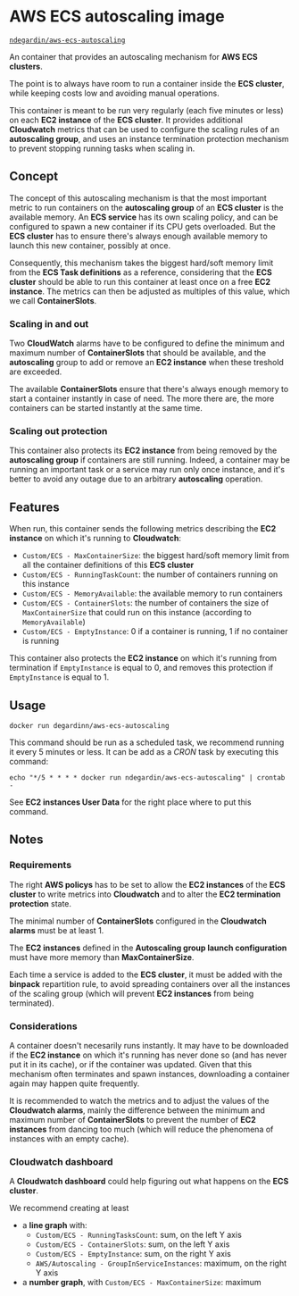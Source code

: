 # AWS ECS autoscaling image

[`ndegardin/aws-ecs-autoscaling`](https://hub.docker.com/r/ndegardin/aws-ecs-autoscaling/)

An container that provides an autoscaling mechanism for **AWS ECS clusters**.

The point is to always have room to run a container inside the **ECS cluster**, while keeping costs low and avoiding manual operations.

This container is meant to be run very regularly (each five minutes or less) on each **EC2 instance** of the **ECS cluster**. It provides additional **Cloudwatch** metrics that can be used to configure the scaling rules of an **autoscaling group**, and uses an instance termination protection mechanism to prevent stopping running tasks when scaling in.

## Concept

The concept of this autoscaling mechanism is that the most important metric to run containers on the **autoscaling group** of an **ECS cluster** is the available memory. An **ECS service** has its own scaling policy, and can be configured to spawn a new container if its CPU gets overloaded. But the **ECS cluster** has to ensure there's always enough available memory to launch this new container, possibly at once.

Consequently, this mechanism takes the biggest hard/soft memory limit from the **ECS Task definitions** as a reference, considering that the **ECS cluster** should be able to run this container at least once on a free **EC2 instance**.
The metrics can then be adjusted as multiples of this value, which we call **ContainerSlots**.

### Scaling in and out

Two **CloudWatch** alarms have to be configured to define the minimum and maximum number of **ContainerSlots** that should be available, and the **autoscaling** group to add or remove an **EC2 instance** when these treshold are exceeded.

The available **ContainerSlots** ensure that there's always enough memory to start a container instantly in case of need. The more there are, the more containers can be started instantly at the same time.

### Scaling out protection

This container also protects its **EC2 instance** from being removed by the **autoscaling group** if containers are still running. Indeed, a container may be running an important task or a service may run only once instance, and it's better to avoid any outage due to an arbitrary **autoscaling** operation.

## Features

When run, this container sends the following metrics describing the **EC2 instance** on which it's running to **Cloudwatch**:

- `Custom/ECS - MaxContainerSize`: the biggest hard/soft memory limit from all the container definitions of this **ECS cluster**
- `Custom/ECS - RunningTaskCount`: the number of containers running on this instance
- `Custom/ECS - MemoryAvailable`: the available memory to run containers
- `Custom/ECS - ContainerSlots`: the number of containers the size of `MaxContainerSize` that could run on this instance (according to `MemoryAvailable`)
- `Custom/ECS - EmptyInstance`: 0 if a container is running, 1 if no container is running

This container also protects the **EC2 instance** on which it's running from termination if `EmptyInstance` is equal to 0, and removes this protection if `EmptyInstance` is equal to 1.

## Usage

    docker run degardinn/aws-ecs-autoscaling

This command should be run as a scheduled task, we recommend running it every 5 minutes or less. It can be add as a _CRON_ task by executing this command:

    echo "*/5 * * * * docker run ndegardin/aws-ecs-autoscaling" | crontab -

See **EC2 instances User Data** for the right place where to put this command.

## Notes

### Requirements

The right **AWS policys** has to be set to allow the **EC2 instances** of the **ECS cluster** to write metrics into **Cloudwatch** and to alter the **EC2 termination protection** state.

The minimal number of **ContainerSlots** configured in the **Cloudwatch alarms** must be at least 1.

The **EC2 instances** defined in the **Autoscaling group launch configuration** must have more memory than **MaxContainerSize**.

Each time a service is added to the **ECS cluster**, it must be added with the **binpack** repartition rule, to avoid spreading containers over all the instances of the scaling group (which will prevent **EC2 instances** from being terminated).

### Considerations

A container doesn't necesarily runs instantly. It may have to be downloaded if the **EC2 instance** on which it's running has never done so (and has never put it in its cache), or if the container was updated. Given that this mechanism often terminates and spawn instances, downloading a container again may happen quite frequently.

It is recommended to watch the metrics and to adjust the values of the **Cloudwatch alarms**, mainly the difference between the minimum and maximum number of **ContainerSlots** to prevent the number of **EC2 instances** from dancing too much (which will reduce the phenomena of instances with an empty cache).

### Cloudwatch dashboard

A **Cloudwatch dashboard** could help figuring out what happens on the **ECS cluster**.

We recommend creating at least

- a **line graph** with:
  - `Custom/ECS - RunningTasksCount`: sum, on the left Y axis
  - `Custom/ECS - ContainerSlots`: sum, on the left Y axis
  - `Custom/ECS - EmptyInstance`: sum, on the right Y axis
  - `AWS/Autoscaling - GroupInServiceInstances`: maximum, on the right Y axis
- a **number graph**, with `Custom/ECS - MaxContainerSize`: maximum
